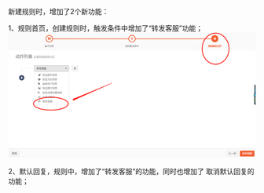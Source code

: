新建规则时，增加了2个新功能：

1、规则首页，创建规则时，触发条件中增加了“转发客服”功能；![](/assets/1516077871%281%29.png)





2、默认回复，规则中，增加了“转发客服”的功能，同时也增加了 取消默认回复的功能；

